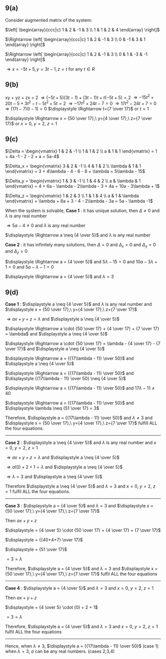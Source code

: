 ## 9(a)
Consider augmented matrix of the system: 

$\left[ \begin{array}{ccc|c} 
1 & 2 & -1 & 3 \\ 
1 & 1 & 2 & 4
\end{array} \right]$

$\Rightarrow \left[ \begin{array}{ccc|c} 
1 & 2 & -1 & 3 \\ 
0 & -1 & 3 & 1
\end{array} \right]$

$\Rightarrow \left[ \begin{array}{ccc|c} 
1 & 2 & -1 & 3 \\ 
0 & 1 & -3 & -1
\end{array} \right]$

$\Rightarrow x=-5t+5, y=3t-1, z=t$ for any $t \in R$

## 9(b)
xy + yz + zx = 2
$\Rightarrow (-5t+5)(3t-1) + (3t-1)t + t(-5t+5) = 2$
$\Rightarrow -15t^2 + 20t - 5 + 3t^2 - t - 5t^2 + 5t = 2$
$\Rightarrow -17t^2 + 24t - 7 = 0$
$\Rightarrow 17t^2 - 24t + 7 = 0$
$\Rightarrow (17t-7)(t-1) = 0$
$\displaystyle \Rightarrow t={7 \over 17}$ or $t=1$

$\displaystyle \Rightarrow x = {50 \over 17},\ y={4 \over 17},\ z={7 \over 17}$
or 
$\displaystyle x = 0,\ y=2,\ z=1$

## 9(c)
$\Delta = \begin{vmatrix}
1 & 2 & -1 \\
1 & 1 & 2 \\
a & 1 & 1
\end{vmatrix} = 1 + 4a -1 - 2 - 2 + a = 5a-4$

$\Delta_x = \begin{vmatrix}
3 & 2 & -1 \\
4 & 1 & 2 \\
\lambda & 1 & 1
\end{vmatrix} = 3 + 4\lambda - 4 - 6 - 8 + \lambda = 5\lambda - 15$

$\Delta_y = \begin{vmatrix}
1 & 3 & -1 \\
1 & 4 & 2 \\
a & \lambda & 1
\end{vmatrix} = 4 + 6a - \lambda - 2\lambda - 3 + 4a = 10a - 3\lambda + 1$

$\Delta_z = \begin{vmatrix}
1 & 2 & 3 \\
1 & 1 & 4 \\
a & 1 & \lambda
\end{vmatrix} = \lambda + 8a + 3 - 4 - 2\lambda - 3a = 5a - \lambda -1$

When the system is solvable,
**Case 1** : it has unique solution, then
$\Delta \neq 0$ and $\lambda$ is any real number

$\Rightarrow 5a-4 \neq 0$ and $\lambda$ is any real number

$\displaystyle \Rightarrow a \neq {4 \over 5}$ and $\lambda$ is any real number

**Case 2** : it has infinitely many solutions, then
$\Delta = 0$ and $\Delta_x = 0$ and $\Delta_y = 0$ and $\Delta_z = 0$

$\displaystyle \Rightarrow a = {4 \over 5}$ and $5\lambda - 15 = 0$ and $10a - 3\lambda + 1 = 0$ and $5a - \lambda -1 = 0$

$\displaystyle \Rightarrow a = {4 \over 5}$ and $\lambda = 3$

## 9(d)
**Case 1** : $\displaystyle a \neq {4 \over 5}$ and $\lambda$ is any real number and  $\displaystyle x = {50 \over 17},\ y={4 \over 17},\ z={7 \over 17}$

$\displaystyle \Rightarrow ax + y + z = \lambda$ and $\displaystyle a \neq {4 \over 5}$

$\displaystyle \Rightarrow a \cdot {50 \over 17} + {4 \over 17} + {7 \over 17} = \lambda$ and $\displaystyle a \neq {4 \over 5}$

$\displaystyle \Rightarrow a \cdot {50 \over 17} = \lambda - {4 \over 17} - {7 \over 17}$ and $\displaystyle a \neq {4 \over 5}$

$\displaystyle \Rightarrow a = {{17\lambda - 11} \over 50}$ and $\displaystyle a \neq {4 \over 5}$

$\displaystyle \Rightarrow a = {{17\lambda - 11} \over 50}$ and $\displaystyle {{17\lambda - 11} \over 50} \neq {4 \over 5}$

$\displaystyle \Rightarrow a = {{17\lambda - 11} \over 50}$ and $\displaystyle 17\lambda - 11 \neq 40$

$\displaystyle \Rightarrow a = {{17\lambda - 11} \over 50}$ and $\displaystyle \lambda \neq {51 \over 17} = 3$

Therefore, $\displaystyle a = {{17\lambda - 11} \over 50}$ and $\displaystyle \lambda \neq 3$ and $\displaystyle x = {50 \over 17},\ y={4 \over 17},\ z={7 \over 17}$ fulfill ALL the four equations.

-----
**Case 2** : $\displaystyle a \neq {4 \over 5}$ and $\lambda$ is any real number and $\displaystyle x = 0,\ y=2,\ z=1$

$\displaystyle \Rightarrow ax + y + z = \lambda$ and $\displaystyle a \neq {4 \over 5}$

$\displaystyle \Rightarrow a(0) + 2 + 1 = \lambda$ and $\displaystyle a \neq {4 \over 5}$

$\displaystyle \Rightarrow \lambda = 3$ and $\displaystyle a \neq {4 \over 5}$

Therefore $\displaystyle a \neq {4 \over 5}$ and $\lambda = 3$ and $x = 0,\ y=2,\ z=1$ fulfil ALL the four equations.

-----
**Case 3** : $\displaystyle a = {4 \over 5}$ and $\lambda = 3$  and  $\displaystyle x = {50 \over 17},\ y={4 \over 17},\ z={7 \over 17}$

Then $\displaystyle ax + y + z$

$\displaystyle = {4 \over 5} \cdot {50 \over 17} + {4 \over 17} + {7 \over 17}$

$\displaystyle = {{40+4+7} \over 17}$

$\displaystyle = {51 \over 17}$

$\displaystyle = 3 = \lambda$

Therefore, $\displaystyle a = {4 \over 5}$ and $\lambda = 3$  and  $\displaystyle x = {50 \over 17},\ y={4 \over 17},\ z={7 \over 17}$ fulfil ALL the four equations

-----
**Case 4** : $\displaystyle a = {4 \over 5}$ and $\lambda = 3$  and $\displaystyle x = 0,\ y=2,\ z=1$

Then $\displaystyle ax + y + z$

$\displaystyle = {4 \over 5} \cdot (0) + 2 + 1$

$\displaystyle = 3 = \lambda$

Therefore, $\displaystyle a = {4 \over 5}$ and $\lambda = 3$  and $\displaystyle x = 0,\ y=2,\ z=1$ fulfil ALL the four equations

-----
Hence, 
when $\lambda \neq 3$, $\displaystyle a = {{17\lambda - 11} \over 50}$ (case 1)
when $\lambda = 3,\ a$ can be any real numbers. (cases 2,3,4)